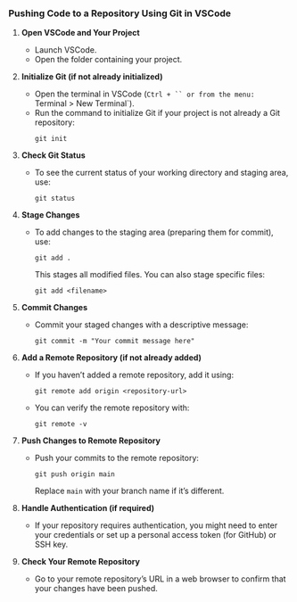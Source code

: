 ### Pushing Code to a Repository Using Git in VSCode

1. **Open VSCode and Your Project**

   - Launch VSCode.
   - Open the folder containing your project.

2. **Initialize Git (if not already initialized)**

   - Open the terminal in VSCode (` Ctrl + `` or from the menu:  `Terminal > New Terminal`).
   - Run the command to initialize Git if your project is not already a Git repository:
     ```
     git init
     ```

3. **Check Git Status**

   - To see the current status of your working directory and staging area, use:
     ```
     git status
     ```

4. **Stage Changes**

   - To add changes to the staging area (preparing them for commit), use:
     ```
     git add .
     ```
     This stages all modified files. You can also stage specific files:
     ```
     git add <filename>
     ```

5. **Commit Changes**

   - Commit your staged changes with a descriptive message:
     ```
     git commit -m "Your commit message here"
     ```

6. **Add a Remote Repository (if not already added)**

   - If you haven’t added a remote repository, add it using:
     ```
     git remote add origin <repository-url>
     ```
   - You can verify the remote repository with:
     ```
     git remote -v
     ```

7. **Push Changes to Remote Repository**

   - Push your commits to the remote repository:
     ```
     git push origin main
     ```
     Replace `main` with your branch name if it’s different.

8. **Handle Authentication (if required)**

   - If your repository requires authentication, you might need to enter your credentials or set up a personal access token (for GitHub) or SSH key.

9. **Check Your Remote Repository**
   - Go to your remote repository’s URL in a web browser to confirm that your changes have been pushed.
